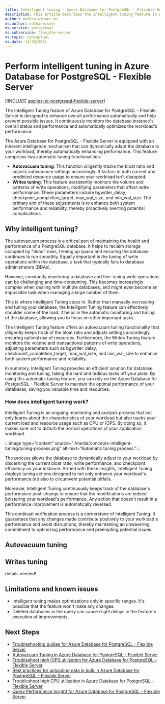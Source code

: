 ```yaml
---
title: Intelligent tuning - Azure Database for PostgreSQL - Flexible Server
description: This article describes the intelligent tuning feature in Azure Database for PostgreSQL - Flexible Server.
author: nathan-wisner-ms
ms.author: nathanwisner
ms.service: postgresql
ms.subservice: flexible-server
ms.topic: conceptual
ms.date: 11/30/2021
---
```


# Perform intelligent tuning in Azure Database for PostgreSQL - Flexible Server

[!INCLUDE [applies-to-postgresql-flexible-server](../includes/applies-to-postgresql-flexible-server.md)]

The Intelligent Tuning feature of Azure Database for PostgreSQL - Flexible Server is designed to enhance overall performance automatically and help prevent possible issues. It continuously monitors the database instance's overall status and performance and automatically optimizes the workload's performance.

The Azure Database for PostgreSQL - Flexible Server is equipped with an inherent intelligence mechanism that can dynamically adapt the database to your workload, thereby automatically enhancing performance. This feature comprises two automatic tuning functionalities:

* **Autovacuum tuning**: This function diligently tracks the bloat ratio and adjusts autovacuum settings accordingly. It factors in both current and predicted resource usage to ensure your workload isn't disrupted.
* **Writes tuning**: This feature persistently monitors the volume and patterns of write operations, modifying parameters that affect write performance. These parameters include bgwriter_delay, checkpoint_completion_target, max_wal_size, and min_wal_size. The primary aim of these adjustments is to enhance both system performance and reliability, thereby proactively averting potential complications.

## Why intelligent tuning?

The autovacuum process is a critical part of maintaining the health and performance of a PostgreSQL database. It helps to reclaim storage occupied by "dead" rows, freeing up space and ensuring the database continues to run smoothly. Equally important is the tuning of write operations within the database, a task that typically falls to database administrators (DBAs).

However, constantly monitoring a database and fine-tuning write operations can be challenging and time-consuming. This becomes increasingly complex when dealing with multiple databases, and might even become an impossible task when managing a large number of them.

This is where Intelligent Tuning steps in. Rather than manually overseeing and tuning your database, the Intelligent Tuning feature can effectively shoulder some of the load. It helps in the automatic monitoring and tuning of the database, allowing you to focus on other important tasks.

The Intelligent Tuning feature offers an autovacuum tuning functionality that diligently keeps track of the bloat ratio and adjusts settings accordingly, ensuring optimal use of resources. Furthermore, the Writes Tuning feature monitors the volume and transactional patterns of write operations, adjusting parameters such as bgwriter_delay, checkpoint_completion_target, max_wal_size, and min_wal_size to enhance both system performance and reliability.

In summary, Intelligent Tuning provides an efficient solution for database monitoring and tuning, taking the hard and tedious tasks off your plate. By using this automatic tuning feature, you can rely on the Azure Database for PostgreSQL - Flexible Server to maintain the optimal performance of your databases, saving you valuable time and resources.

### How does intelligent tuning work?
Intelligent Tuning is an ongoing monitoring and analysis process that not only learns about the characteristics of your workload but also tracks your current load and resource usage such as CPU or IOPS. By doing so, it makes sure not to disturb the normal operations of your application workload.

:::image type="content" source="./media/concepts-intelligent-tuning/tuning-process.png" alt-text="Automatic tuning process.":::

The process allows the database to dynamically adjust to your workload by discerning the current bloat ratio, write performance, and checkpoint efficiency on your instance. Armed with these insights, Intelligent Tuning deploys tuning actions designed to not only enhance your workload's performance but also to circumvent potential pitfalls.

Moreover, Intelligent Tuning continuously keeps track of the database's performance post-change to ensure that the modifications are indeed bolstering your workload's performance. Any action that doesn't result in a performance improvement is automatically reversed.

This continual verification process is a cornerstone of Intelligent Tuning. It guarantees that any changes made contribute positively to your workload's performance and avoid disruptions, thereby maintaining an unwavering commitment to optimizing performance and preempting potential issues.

## Autovacuum tuning


## Writes tuning
details needed!

## Limitations and known issues

* Intelligent tuning makes optimizations only in specific ranges. It's possible that the feature won't make any changes.
* Deleted databases in the query can cause slight delays in the feature's execution of improvements.

## Next Steps

* [Troubleshooting guides for Azure Database for PostgreSQL - Flexible Server](concepts-troubleshooting-guides.md)
* [Autovacuum Tuning in Azure Database for PostgreSQL - Flexible Server](how-to-autovacuum-tuning.md)
* [Troubleshoot high IOPS utilization for Azure Database for PostgreSQL - Flexible Server](how-to-high-io-utilization.md)
* [Best practices for uploading data in bulk in Azure Database for PostgreSQL - Flexible Server](how-to-bulk-load-data.md)
* [Troubleshoot high CPU utilization in Azure Database for PostgreSQL - Flexible Server](how-to-high-cpu-utilization.md)
* [Query Performance Insight for Azure Database for PostgreSQL - Flexible Server](concepts-query-performance-insight.md)
